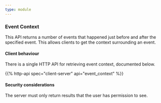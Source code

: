 ```yaml
---
type: module
---
```


### Event Context

This API returns a number of events that happened just before and after
the specified event. This allows clients to get the context surrounding
an event.

#### Client behaviour

There is a single HTTP API for retrieving event context, documented
below.

{{% http-api spec="client-server" api="event_context" %}}

#### Security considerations

The server must only return results that the user has permission to see.
